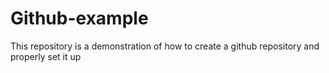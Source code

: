 # Github-example
This repository is a demonstration of how to create a github repository and properly set it up
